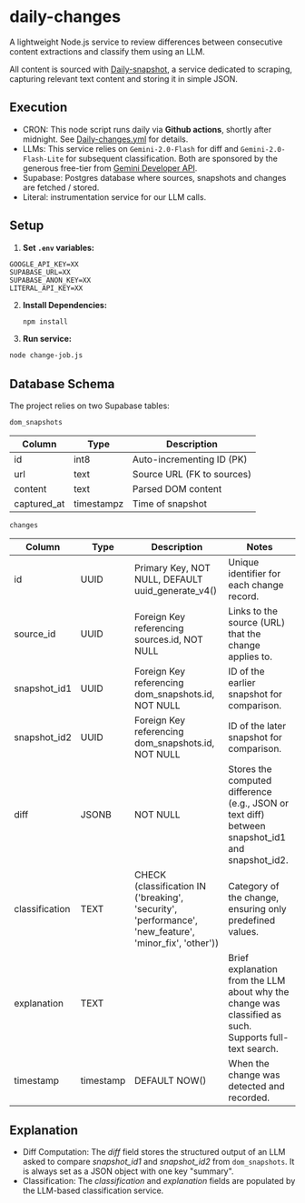 # daily-changes

A lightweight Node.js service to review differences between consecutive content extractions and classify them using an LLM.

All content is sourced with [Daily-snapshot](https://github.com/tgenaitay/daily-snapshot), a service dedicated to scraping, capturing relevant text content and storing it in simple JSON. 

## Execution

- CRON: This node script runs daily via **Github actions**, shortly after midnight. See [Daily-changes.yml](https://github.com/tgenaitay/daily-change/blob/main/.github/workflows/daily-changes.yml) for details.
- LLMs: This service relies on `Gemini-2.0-Flash` for diff and `Gemini-2.0-Flash-Lite` for subsequent classification. Both are sponsored by the generous free-tier from [Gemini Developer API](https://ai.google.dev/gemini-api/docs).
- Supabase: Postgres database where sources, snapshots and changes are fetched / stored.
- Literal: instrumentation service for our LLM calls.

## Setup

1. **Set `.env` variables:**

```
GOOGLE_API_KEY=XX
SUPABASE_URL=XX
SUPABASE_ANON_KEY=XX
LITERAL_API_KEY=XX
```

2. **Install Dependencies:**
   ```bash
   npm install

3. **Run service:**

```bash
node change-job.js
```

## Database Schema

The project relies on two Supabase tables:

`dom_snapshots`

| Column | Type | Description | 
|--------|------|-------------|
| id     | int8     | Auto-incrementing ID (PK)          |
| url    | text     | Source URL (FK to sources)            |
| content    | text     | Parsed DOM content            |
| captured_at    | timestampz     | Time of snapshot            |

`changes`

| Column | Type | Description | Notes | 
|--------|------|-------------|-------------|
| id     | UUID     | Primary Key, NOT NULL, DEFAULT uuid_generate_v4()          | Unique identifier for each change record.|
| source_id     | UUID     | Foreign Key referencing sources.id, NOT NULL          | Links to the source (URL) that the change applies to.|
| snapshot_id1     | UUID     | Foreign Key referencing dom_snapshots.id, NOT NULL          | ID of the earlier snapshot for comparison.|
| snapshot_id2     | UUID     | Foreign Key referencing dom_snapshots.id, NOT NULL        | ID of the later snapshot for comparison.|
| diff     | JSONB     |  NOT NULL       | Stores the computed difference (e.g., JSON or text diff) between snapshot_id1 and snapshot_id2.|
| classification     | TEXT     | CHECK (classification IN ('breaking', 'security', 'performance', 'new_feature', 'minor_fix', 'other'))        | Category of the change, ensuring only predefined values.|
| explanation     | TEXT     |        | Brief explanation from the LLM about why the change was classified as such. Supports full-text search.|
| timestamp     | timestamp     | DEFAULT NOW()       | When the change was detected and recorded.|

## Explanation
- Diff Computation: The _diff_ field stores the structured output of an LLM asked to compare _snapshot_id1_ and _snapshot_id2_ from `dom_snapshots`. It is always set as a JSON object with one key "summary". 
- Classification: The _classification_ and _explanation_ fields are populated by the LLM-based classification service. 

